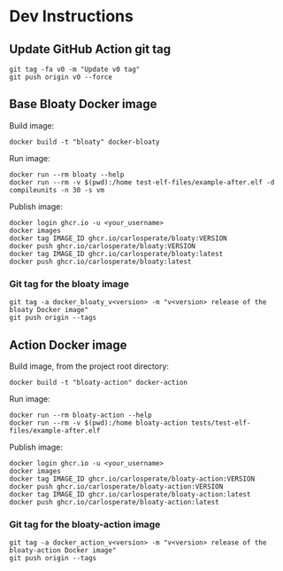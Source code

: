 # Dev Instructions

## Update GitHub Action git tag

```
git tag -fa v0 -m "Update v0 tag"
git push origin v0 --force
```


## Base Bloaty Docker image

Build image:
```
docker build -t "bloaty" docker-bloaty
```

Run image:
```
docker run --rm bloaty --help
docker run --rm -v $(pwd):/home test-elf-files/example-after.elf -d compileunits -n 30 -s vm
```

Publish image:
```
docker login ghcr.io -u <your_username>
docker images
docker tag IMAGE_ID ghcr.io/carlosperate/bloaty:VERSION
docker push ghcr.io/carlosperate/bloaty:VERSION
docker tag IMAGE_ID ghcr.io/carlosperate/bloaty:latest
docker push ghcr.io/carlosperate/bloaty:latest
```

### Git tag for the bloaty image

```
git tag -a docker_bloaty_v<version> -m "v<version> release of the bloaty Docker image"
git push origin --tags
```


## Action Docker image

Build image, from the project root directory:
```
docker build -t "bloaty-action" docker-action
```

Run image:
```
docker run --rm bloaty-action --help
docker run --rm -v $(pwd):/home bloaty-action tests/test-elf-files/example-after.elf
```

Publish image:
```
docker login ghcr.io -u <your_username>
docker images
docker tag IMAGE_ID ghcr.io/carlosperate/bloaty-action:VERSION
docker push ghcr.io/carlosperate/bloaty-action:VERSION
docker tag IMAGE_ID ghcr.io/carlosperate/bloaty-action:latest
docker push ghcr.io/carlosperate/bloaty-action:latest
```

### Git tag for the bloaty-action image

```
git tag -a docker_action_v<version> -m "v<version> release of the bloaty-action Docker image"
git push origin --tags
```
